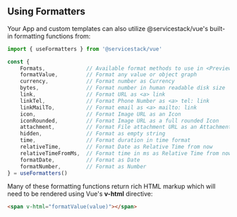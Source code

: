 <h2 id="formatters" class="mt-8 mb-4 text-2xl font-semibold text-gray-900 dark:text-gray-100">
    Using Formatters
</h2>

Your App and custom templates can also utilize @servicestack/vue's <TextLink href="vue/use-formatters">built-in formatting functions</TextLink> from:

```js
import { useFormatters } from '@servicestack/vue'

const {
    Formats,             // Available format methods to use in <PreviewFormat />
    formatValue,         // Format any value or object graph
    currency,            // Format number as Currency
    bytes,               // Format number in human readable disk size
    link,                // Format URL as <a> link
    linkTel,             // Format Phone Number as <a> tel: link
    linkMailTo,          // Format email as <a> mailto: link
    icon,                // Format Image URL as an Icon
    iconRounded,         // Format Image URL as a full rounded Icon
    attachment,          // Format File attachment URL as an Attachment
    hidden,              // Format as empty string
    time,                // Format duration in time format
    relativeTime,        // Format Date as Relative Time from now
    relativeTimeFromMs,  // Format time in ms as Relative Time from now
    formatDate,          // Format as Date
    formatNumber,        // Format as Number
} = useFormatters()
```

Many of these formatting functions return rich HTML markup which will need to be rendered using Vue's **v-html** directive:

```html
<span v-html="formatValue(value)"></span>
```
